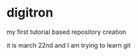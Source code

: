 # digitron
my first tutorial based repository creation

it is march 22nd and I am trying to learn git
